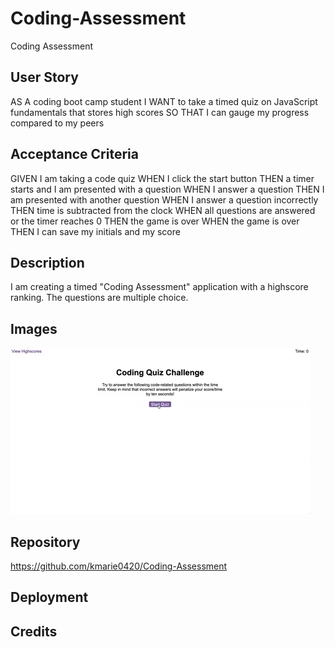 # Coding-Assessment
Coding Assessment 

## User Story
AS A coding boot camp student
I WANT to take a timed quiz on JavaScript fundamentals that stores high scores
SO THAT I can gauge my progress compared to my peers


## Acceptance Criteria
GIVEN I am taking a code quiz
WHEN I click the start button
THEN a timer starts and I am presented with a question
WHEN I answer a question
THEN I am presented with another question
WHEN I answer a question incorrectly
THEN time is subtracted from the clock
WHEN all questions are answered or the timer reaches 0
THEN the game is over
WHEN the game is over
THEN I can save my initials and my score


## Description
I am creating a timed "Coding Assessment" application with a highscore ranking. The questions are multiple choice. 

## Images
![Alt text](assets/images/04-web-apis-homework-demo.gif)

## Repository
https://github.com/kmarie0420/Coding-Assessment

## Deployment

## Credits
